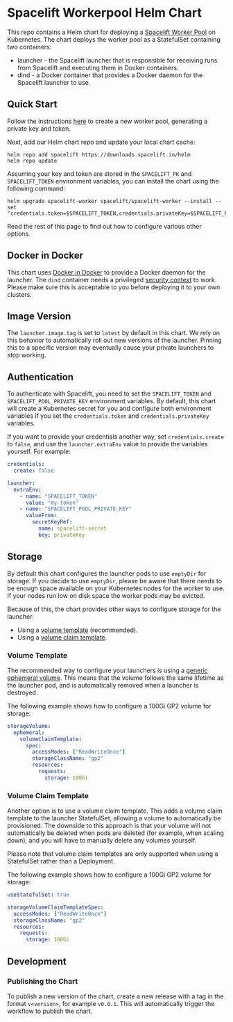 # Spacelift Workerpool Helm Chart

This repo contains a Helm chart for deploying a [Spacelift Worker Pool](https://docs.spacelift.io/concepts/worker-pools)
on Kubernetes. The chart deploys the worker pool as a StatefulSet containing two containers:

- launcher - the Spacelift launcher that is responsible for receiving runs from Spacelift and
  executing them in Docker containers.
- dind - a Docker container that provides a Docker daemon for the Spacelift launcher to use.

## Quick Start

Follow the instructions [here](https://docs.spacelift.io/concepts/worker-pools) to create a
new worker pool, generating a private key and token.

Next, add our Helm chart repo and update your local chart cache:

```shell
helm repo add spacelift https://downloads.spacelift.io/helm
helm repo update
```

Assuming your key and token are stored in the `SPACELIFT_PK` and `SPACELIFT_TOKEN` environment
variables, you can install the chart using the following command:

```shell
helm upgrade spacelift-worker spacelift/spacelift-worker --install --set "credentials.token=$SPACELIFT_TOKEN,credentials.privateKey=$SPACELIFT_PK"
```

Read the rest of this page to find out how to configure various other options.

## Docker in Docker

This chart uses [Docker in Docker](https://hub.docker.com/_/docker) to provide a Docker daemon
for the launcher. The `dind` container needs a privileged [security context](https://kubernetes.io/docs/tasks/configure-pod-container/security-context/)
to work. Please make sure this is acceptable to you before deploying it to your own clusters.

## Image Version

The `launcher.image.tag` is set to `latest` by default in this chart. We rely on this behavior
to automatically roll out new versions of the launcher. Pinning this to a specific version
may eventually cause your private launchers to stop working.

## Authentication

To authenticate with Spacelift, you need to set the `SPACELIFT_TOKEN` and `SPACELIFT_POOL_PRIVATE_KEY`
environment variables. By default, this chart will create a Kubernetes secret for you and configure
both environment variables if you set the `credentials.token` and `credentials.privateKey`
variables.

If you want to provide your credentials another way, set `credentials.create` to `false`, and
use the `launcher.extraEnv` value to provide the variables yourself. For example:

```yaml
credentials:
  create: false

launcher:
  extraEnv:
    - name: "SPACELIFT_TOKEN"
      value: "my-token"
    - name: "SPACELIFT_POOL_PRIVATE_KEY"
      valueFrom:
        secretKeyRef:
          name: spacelift-secret
          key: privateKey
```

## Storage

By default this chart configures the launcher pods to use `emptyDir` for storage. If you decide
to use `emptyDir`, please be aware that there needs to be enough space available on your
Kubernetes nodes for the worker to use. If your nodes run low on disk space the worker pods
may be evicted.

Because of this, the chart provides other ways to configure storage for the launcher:

- Using a [volume template](#volume-template) (recommended).
- Using a [volume claim template](#volume-claim-template).

### Volume Template

The recommended way to configure your launchers is using a [generic ephemeral volume](https://kubernetes.io/docs/concepts/storage/ephemeral-volumes/#generic-ephemeral-volumes).
This means that the volume follows the same lifetime as the launcher pod, and is automatically
removed when a launcher is destroyed.

The following example shows how to configure a 100Gi GP2 volume for storage:

```yaml
storageVolume:
  ephemeral:
    volumeClaimTemplate:
      spec:
        accessModes: ["ReadWriteOnce"]
        storageClassName: "gp2"
        resources:
          requests:
            storage: 100Gi
```

### Volume Claim Template

Another option is to use a volume claim template. This adds a volume claim template to the
launcher StatefulSet, allowing a volume to automatically be provisioned. The downside to this
approach is that your volume will not automatically be deleted when pods are deleted (for example,
when scaling down), and you will have to manually delete any volumes yourself.

Please note that volume claim templates are only supported when using a StatefulSet rather
than a Deployment.

The following example shows how to configure a 100Gi GP2 volume for storage:

```yaml
useStatefulSet: true

storageVolumeClaimTemplateSpec:
  accessModes: ["ReadWriteOnce"]
  storageClassName: "gp2"
  resources:
    requests:
      storage: 100Gi
```

## Development

### Publishing the Chart

To publish a new version of the chart, create a new release with a tag in the format `v<version>`,
for example `v0.0.1`. This will automatically trigger the workflow to publish the chart.
